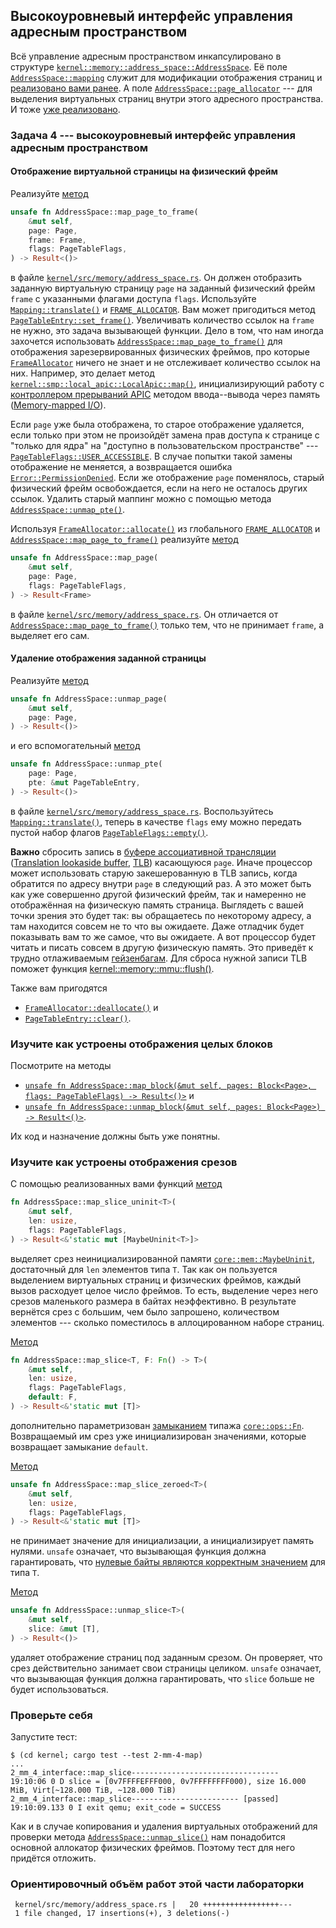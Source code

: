 ## Высокоуровневый интерфейс управления адресным пространством

Всё управление адресным пространством инкапсулировано в структуре
[`kernel::memory::address_space::AddressSpace`](../../doc/kernel/memory/address_space/struct.AddressSpace.html).
Её поле
[`AddressSpace::mapping`](../../doc/kernel/memory/address_space/struct.AddressSpace.html#structfield.mapping)
служит для модификации отображения страниц и [реализовано вами ранее](../../lab/book/2-mm-6-address-space-2-translate.html).
А поле
[`AddressSpace::page_allocator`](../../doc/kernel/memory/address_space/struct.AddressSpace.html#structfield.page_allocator) ---
для выделения виртуальных страниц внутри этого адресного пространства.
И тоже [уже реализовано](../../lab/book/2-mm-6-address-space-1-allocation.html).


### Задача 4 --- высокоуровневый интерфейс управления адресным пространством

#### Отображение виртуальной страницы на физический фрейм

Реализуйте [метод](../../doc/kernel/memory/address_space/struct.AddressSpace.html#method.map_page_to_frame)

```rust
unsafe fn AddressSpace::map_page_to_frame(
    &mut self,
    page: Page,
    frame: Frame,
    flags: PageTableFlags,
) -> Result<()>
```

в файле [`kernel/src/memory/address_space.rs`](https://gitlab.com/sergey-v-galtsev/nikka-public/-/blob/master/kernel/src/memory/address_space.rs).
Он должен отобразить заданную виртуальную страницу `page` на заданный физический фрейм `frame` с указанными флагами доступа `flags`.
Используйте
[`Mapping::translate()`](../../doc/kernel/memory/mapping/struct.Mapping.html#method.translate)
и
[`FRAME_ALLOCATOR`](../../doc/kernel/memory/struct.FRAME_ALLOCATOR.html).
Вам может пригодиться метод
[`PageTableEntry::set_frame()`](../../doc/kernel/memory/mmu/struct.PageTableEntry.html#method.set_frame).
Увеличивать количество ссылок на `frame` не нужно, это задача вызывающей функции.
Дело в том, что нам иногда захочется использовать
[`AddressSpace::map_page_to_frame()`](../../doc/kernel/memory/address_space/struct.AddressSpace.html#method.map_page_to_frame)
для отображения зарезервированных физических фреймов, про которые
[`FrameAllocator`](../../doc/kernel/memory/enum.FrameAllocator.html)
ничего не знает и не отслеживает количество ссылок на них.
Например, это делает метод
[`kernel::smp::local_apic::LocalApic::map()`](../../doc/kernel/smp/local_apic/struct.LocalApic.html#method.map),
инициализирующий работу с
[контроллером прерываний APIC](https://wiki.osdev.org/APIC)
методом ввода--вывода через память
([Memory-mapped I/O](https://en.wikipedia.org/wiki/Memory-mapped_I/O)).

Если `page` уже была отображена, то старое отображение удаляется,
если только при этом не произойдёт замена прав доступа к странице с
"только для ядра" на "доступно в пользовательском пространстве" ---
[`PageTableFlags::USER_ACCESSIBLE`](../../doc/ku/memory/mmu/struct.PageTableFlags.html#associatedconstant.USER_ACCESSIBLE).
В случае попытки такой замены отображение не меняется, а возвращается ошибка
[`Error::PermissionDenied`](../../doc/kernel/error/enum.Error.html#variant.PermissionDenied).
Если же отображение `page` поменялось, старый физический фрейм освобождается,
если на него не осталось других ссылок.
Удалить старый маппинг можно с помощью метода
[`AddressSpace::unmap_pte()`](../../doc/kernel/memory/address_space/struct.AddressSpace.html#method.unmap_pte).

Используя
[`FrameAllocator::allocate()`](../../doc/kernel/memory/enum.FrameAllocator.html#method.allocate)
из глобального
[`FRAME_ALLOCATOR`](../../doc/kernel/memory/struct.FRAME_ALLOCATOR.html)
и
[`AddressSpace::map_page_to_frame()`](../../doc/kernel/memory/address_space/struct.AddressSpace.html#method.map_page_to_frame)
реализуйте [метод](../../doc/kernel/memory/address_space/struct.AddressSpace.html#method.map_page)

```rust
unsafe fn AddressSpace::map_page(
    &mut self,
    page: Page,
    flags: PageTableFlags,
) -> Result<Frame>
```

в файле [`kernel/src/memory/address_space.rs`](https://gitlab.com/sergey-v-galtsev/nikka-public/-/blob/master/kernel/src/memory/address_space.rs).
Он отличается от
[`AddressSpace::map_page_to_frame()`](../../doc/kernel/memory/address_space/struct.AddressSpace.html#method.map_page_to_frame)
только тем, что не принимает `frame`, а выделяет его сам.


#### Удаление отображения заданной страницы

Реализуйте [метод](../../doc/kernel/memory/address_space/struct.AddressSpace.html#method.unmap_page)

```rust
unsafe fn AddressSpace::unmap_page(
    &mut self,
    page: Page,
) -> Result<()>
```

и его вспомогательный [метод](../../doc/kernel/memory/address_space/struct.AddressSpace.html#method.unmap_pte)

```rust
unsafe fn AddressSpace::unmap_pte(
    page: Page,
    pte: &mut PageTableEntry,
) -> Result<()>
```

в файле [`kernel/src/memory/address_space.rs`](https://gitlab.com/sergey-v-galtsev/nikka-public/-/blob/master/kernel/src/memory/address_space.rs).
Воспользуйтесь
[`Mapping::translate()`](../../doc/kernel/memory/mapping/struct.Mapping.html#method.translate),
теперь в качестве `flags` ему можно передать пустой набор флагов
[`PageTableFlags::empty()`](../../doc/kernel/memory/mmu/struct.PageTableFlags.html#method.empty).

**Важно** сбросить запись в
[буфере ассоциативной трансляции](https://ru.wikipedia.org/wiki/%D0%91%D1%83%D1%84%D0%B5%D1%80_%D0%B0%D1%81%D1%81%D0%BE%D1%86%D0%B8%D0%B0%D1%82%D0%B8%D0%B2%D0%BD%D0%BE%D0%B9_%D1%82%D1%80%D0%B0%D0%BD%D1%81%D0%BB%D1%8F%D1%86%D0%B8%D0%B8)
([Translation lookaside buffer](https://en.wikipedia.org/wiki/Translation_lookaside_buffer),
[TLB](https://wiki.osdev.org/TLB))
касающуюся `page`.
Иначе процессор может использовать старую закешерованную в TLB запись, когда обратится по адресу внутри `page` в следующий раз.
А это может быть как уже совершенно другой физический фрейм, так и намеренно не отображённая на физическую память страница.
Выглядеть с вашей точки зрения это будет так: вы обращаетесь по некоторому адресу, а там находится совсем не то что вы ожидаете.
Даже отладчик будет показывать вам то же самое, что вы ожидаете.
А вот процессор будет читать и писать совсем в другую физическую память.
Это приведёт к трудно отлаживаемым
[гейзенбагам](https://ru.wikipedia.org/wiki/%D0%93%D0%B5%D0%B9%D0%B7%D0%B5%D0%BD%D0%B1%D0%B0%D0%B3).
Для сброса нужной записи TLB поможет функция
[kernel::memory::mmu::flush()](../../doc/kernel/memory/mmu/fn.flush.html).

Также вам пригодятся

- [`FrameAllocator::deallocate()`](../../doc/kernel/memory/enum.FrameAllocator.html#method.deallocate) и
- [`PageTableEntry::clear()`](../../doc/kernel/memory/mmu/struct.PageTableEntry.html#method.clear).


### Изучите как устроены отображения целых блоков

Посмотрите на методы

- [`unsafe fn AddressSpace::map_block(&mut self, pages: Block<Page>, flags: PageTableFlags) -> Result<()>`](../../doc/kernel/memory/address_space/struct.AddressSpace.html#method.map_block) и
- [`unsafe fn AddressSpace::unmap_block(&mut self, pages: Block<Page>) -> Result<()>`](../../doc/kernel/memory/address_space/struct.AddressSpace.html#method.unmap_block).

Их код и назначение должны быть уже понятны.


### Изучите как устроены отображения срезов

С помощью реализованных вами функций [метод](../../doc/kernel/memory/address_space/struct.AddressSpace.html#method.map_slice_uninit)

```rust
fn AddressSpace::map_slice_uninit<T>(
    &mut self,
    len: usize,
    flags: PageTableFlags,
) -> Result<&'static mut [MaybeUninit<T>]>
```

выделяет срез неинициализированной памяти
[`core::mem::MaybeUninit`](https://doc.rust-lang.org/nightly/core/mem/union.MaybeUninit.html),
достаточный для `len` элементов типа `T`.
Так как он пользуется выделением виртуальных страниц и физических фреймов,
каждый вызов расходует целое число фреймов.
То есть, выделение через него срезов маленького размера в байтах неэффективно.
В результате вернётся срез с большим, чем было запрошено, количеством элементов ---
сколько поместилось в аллоцированном наборе страниц.

[Метод](../../doc/kernel/memory/address_space/struct.AddressSpace.html#method.map_slice)

```rust
fn AddressSpace::map_slice<T, F: Fn() -> T>(
    &mut self,
    len: usize,
    flags: PageTableFlags,
    default: F,
) -> Result<&'static mut [T]>
```

дополнительно параметризован
[замыканием](https://doc.rust-lang.ru/book/ch13-01-closures.html)
типажа
[`core::ops::Fn`](https://doc.rust-lang.org/nightly/core/ops/trait.Fn.html).
Возвращаемый им срез уже инициализирован значениями, которые возвращает замыкание `default`.

[Метод](../../doc/kernel/memory/address_space/struct.AddressSpace.html#method.map_slice_zeroed)

```rust
unsafe fn AddressSpace::map_slice_zeroed<T>(
    &mut self,
    len: usize,
    flags: PageTableFlags,
) -> Result<&'static mut [T]>
```

не принимает значение для инициализации, а инициализирует память нулями.
`unsafe` означает, что вызывающая функция должна гарантировать, что [нулевые байты являются корректным значением](https://doc.rust-lang.org/nightly/core/mem/union.MaybeUninit.html#example-2) для типа `T`.

[Метод](../../doc/kernel/memory/address_space/struct.AddressSpace.html#method.unmap_slice)

```rust
unsafe fn AddressSpace::unmap_slice<T>(
    &mut self,
    slice: &mut [T],
) -> Result<()>
```

удаляет отображение страниц под заданным срезом.
Он проверяет, что срез действительно занимает свои страницы целиком.
`unsafe` означает, что вызывающая функция должна гарантировать, что `slice` больше не будет использоваться.


### Проверьте себя

Запустите тест:

```console
$ (cd kernel; cargo test --test 2-mm-4-map)
...
2_mm_4_interface::map_slice---------------------------------
19:10:06 0 D slice = [0v7FFFFEFFF000, 0v7FFFFFFFF000), size 16.000 MiB, Virt[~128.000 TiB, ~128.000 TiB)
2_mm_4_interface::map_slice------------------------ [passed]
19:10:09.133 0 I exit qemu; exit_code = SUCCESS
```

Как и в случае копирования и удаления виртуальных отображений для проверки метода
[`AddressSpace::unmap_slice()`](../../doc/kernel/memory/address_space/struct.AddressSpace.html#method.unmap_slice)
нам понадобится основной аллокатор физических фреймов.
Поэтому тест для него придётся отложить.


### Ориентировочный объём работ этой части лабораторки

```console
 kernel/src/memory/address_space.rs |   20 +++++++++++++++++---
 1 file changed, 17 insertions(+), 3 deletions(-)
```
